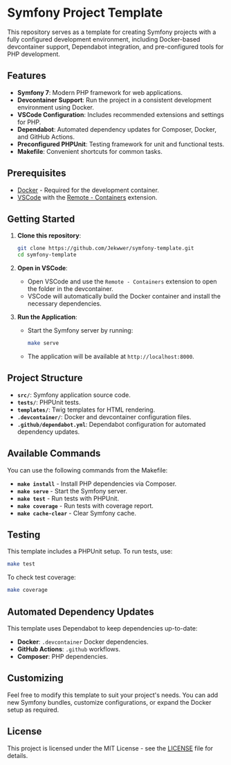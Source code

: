 # Symfony Project Template

This repository serves as a template for creating Symfony projects with a fully configured development environment,
including Docker-based devcontainer support, Dependabot integration, and pre-configured tools for PHP development.

## Features

- **Symfony 7**: Modern PHP framework for web applications.
- **Devcontainer Support**: Run the project in a consistent development environment using Docker.
- **VSCode Configuration**: Includes recommended extensions and settings for PHP.
- **Dependabot**: Automated dependency updates for Composer, Docker, and GitHub Actions.
- **Preconfigured PHPUnit**: Testing framework for unit and functional tests.
- **Makefile**: Convenient shortcuts for common tasks.

## Prerequisites

- [Docker](https://docs.docker.com/get-docker/) - Required for the development container.
- [VSCode](https://code.visualstudio.com/) with the [Remote - Containers](https://marketplace.visualstudio.com/items?itemName=ms-vscode-remote.remote-containers) extension.

## Getting Started

1. **Clone this repository**:

   ```bash
   git clone https://github.com/Jekwwer/symfony-template.git
   cd symfony-template
   ```

2. **Open in VSCode**:

   - Open VSCode and use the `Remote - Containers` extension to open the folder in the devcontainer.
   - VSCode will automatically build the Docker container and install the necessary dependencies.

3. **Run the Application**:

   - Start the Symfony server by running:

     ```bash
     make serve
     ```

   - The application will be available at `http://localhost:8000`.

## Project Structure

- **`src/`**: Symfony application source code.
- **`tests/`**: PHPUnit tests.
- **`templates/`**: Twig templates for HTML rendering.
- **`.devcontainer/`**: Docker and devcontainer configuration files.
- **`.github/dependabot.yml`**: Dependabot configuration for automated dependency updates.

## Available Commands

You can use the following commands from the Makefile:

- **`make install`** - Install PHP dependencies via Composer.
- **`make serve`** - Start the Symfony server.
- **`make test`** - Run tests with PHPUnit.
- **`make coverage`** - Run tests with coverage report.
- **`make cache-clear`** - Clear Symfony cache.

## Testing

This template includes a PHPUnit setup. To run tests, use:

```bash
make test
```

To check test coverage:

```bash
make coverage
```

## Automated Dependency Updates

This template uses Dependabot to keep dependencies up-to-date:

- **Docker**: `.devcontainer` Docker dependencies.
- **GitHub Actions**: `.github` workflows.
- **Composer**: PHP dependencies.

## Customizing

Feel free to modify this template to suit your project's needs. You can add new Symfony bundles,
customize configurations, or expand the Docker setup as required.

## License

This project is licensed under the MIT License - see the [LICENSE](LICENSE) file for details.

